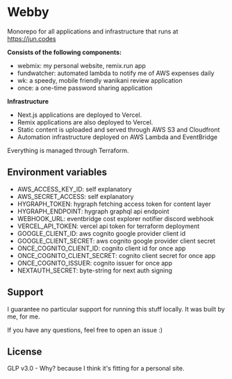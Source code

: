 # Webby

Monorepo for all applications and infrastructure that runs at https://jun.codes

**Consists of the following components:**

- webmix: my personal website, remix.run app
- fundwatcher: automated lambda to notify me of AWS expenses daily
- wk: a speedy, mobile friendly wanikani review application
- once: a one-time password sharing application

**Infrastructure**

- Next.js applications are deployed to Vercel.
- Remix applications are also deployed to Vercel.
- Static content is uploaded and served through AWS S3 and Cloudfront
- Automation infrastructure deployed on AWS Lambda and EventBridge

Everything is managed through Terraform.

## Environment variables

- AWS_ACCESS_KEY_ID: self explanatory
- AWS_SECRET_ACCESS: self explanatory
- HYGRAPH_TOKEN: hygraph fetching access token for content layer
- HYGRAPH_ENDPOINT: hygraph graphql api endpoint
- WEBHOOK_URL: eventbridge cost explorer notifier discord webhook
- VERCEL_API_TOKEN: vercel api token for terraform deployment
- GOOGLE_CLIENT_ID: aws cognito google provider client id
- GOOGLE_CLIENT_SECRET: aws cognito google provider client secret
- ONCE_COGNITO_CLIENT_ID: cognito client id for once app
- ONCE_COGNITO_CLIENT_SECRET: cognito client secret for once app
- ONCE_COGNITO_ISSUER: cognito issuer for once app
- NEXTAUTH_SECRET: byte-string for next auth signing

## Support

I guarantee no particular support for running this stuff locally. It was built by me, for me.

If you have any questions, feel free to open an issue :)

## License

GLP v3.0 - Why? because I think it's fitting for a personal site.
